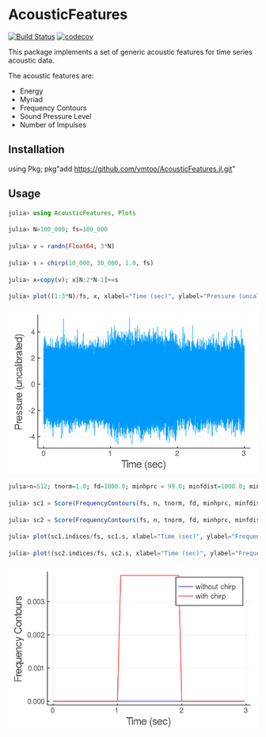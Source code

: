 # AcousticFeatures
[![Build Status](https://travis-ci.org/ymtoo/AcousticFeatures.jl.svg?branch=master)](https://travis-ci.org/ymtoo/AcousticFeatures.jl)
[![codecov](https://codecov.io/gh/ymtoo/AcousticFeatures.jl/branch/master/graph/badge.svg)](https://codecov.io/gh/ymtoo/AcousticFeatures.jl)

This package implements a set of generic acoustic features for time series acoustic data.

The acoustic features are:
- Energy
- Myriad
- Frequency Contours
- Sound Pressure Level
- Number of Impulses

## Installation
using Pkg; pkg"add https://github.com/ymtoo/AcousticFeatures.jl.git"

## Usage
```julia
julia> using AcousticFeatures, Plots

julia> N=100_000; fs=100_000

julia> v = randn(Float64, 3*N)

julia> s = chirp(10_000, 30_000, 1.0, fs)

julia> x=copy(v); x[N:2*N-1]+=s

julia> plot((1:3*N)/fs, x, xlabel="Time (sec)", ylabel="Pressure (uncalibrated)", legend=false, thickness_scaling=1.5, dpi=150)
```
![window](timeseries.png)
```julia
julia>n=512; tnorm=1.0; fd=1000.0; minhprc = 99.0; minfdist=1000.0; mintlen=0.05; winlen=10_000; noverlap=5_000

julia> sc1 = Score(FrequencyContours(fs, n, tnorm, fd, minhprc, minfdist, mintlen), v, winlen=winlen, noverlap=noverlap)

julia> sc2 = Score(FrequencyContours(fs, n, tnorm, fd, minhprc, minfdist, mintlen), x, winlen=winlen, noverlap=noverlap)

julia> plot(sc1.indices/fs, sc1.s, xlabel="Time (sec)", ylabel="Frequency Contours", label="without chirp", color=:blue, thickness_scaling=1.5, dpi=150)

julia> plot!(sc2.indices/fs, sc2.s, xlabel="Time (sec)", ylabel="Frequency Contours", label="with chirp", color=:red, thickness_scaling=1.5, dpi=150)
```
![window](frequencycontours.png)
